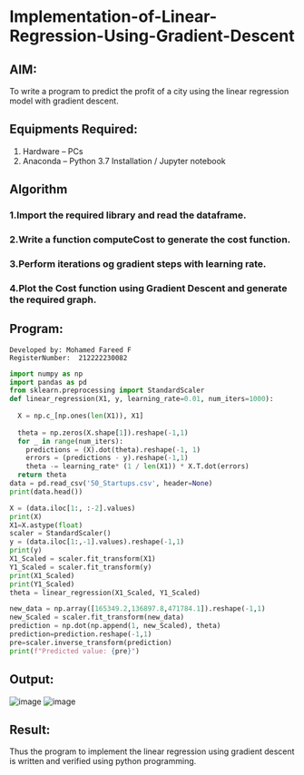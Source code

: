 # Implementation-of-Linear-Regression-Using-Gradient-Descent

## AIM:
To write a program to predict the profit of a city using the linear regression model with gradient descent.

## Equipments Required:
1. Hardware – PCs
2. Anaconda – Python 3.7 Installation / Jupyter notebook

## Algorithm
### 1.Import the required library and read the dataframe.
### 2.Write a function computeCost to generate the cost function.
### 3.Perform iterations og gradient steps with learning rate.
### 4.Plot the Cost function using Gradient Descent and generate the required graph. 
## Program:
```
Developed by: Mohamed Fareed F
RegisterNumber:  212222230082
```
```py
import numpy as np
import pandas as pd
from sklearn.preprocessing import StandardScaler
def linear_regression(X1, y, learning_rate=0.01, num_iters=1000):
  
  X = np.c_[np.ones(len(X1)), X1]
 
  theta = np.zeros(X.shape[1]).reshape(-1,1)
  for _ in range(num_iters):
    predictions = (X).dot(theta).reshape(-1, 1)
    errors = (predictions - y).reshape(-1,1)
    theta -= learning_rate* (1 / len(X1)) * X.T.dot(errors)
  return theta
data = pd.read_csv('50_Startups.csv', header=None)
print(data.head())

X = (data.iloc[1:, :-2].values)
print(X)
X1=X.astype(float)
scaler = StandardScaler()
y = (data.iloc[1:,-1].values).reshape(-1,1)
print(y)
X1_Scaled = scaler.fit_transform(X1)
Y1_Scaled = scaler.fit_transform(y)
print(X1_Scaled)
print(Y1_Scaled)
theta = linear_regression(X1_Scaled, Y1_Scaled)

new_data = np.array([165349.2,136897.8,471784.1]).reshape(-1,1)
new_Scaled = scaler.fit_transform(new_data)
prediction = np.dot(np.append(1, new_Scaled), theta)
prediction=prediction.reshape(-1,1)
pre=scaler.inverse_transform(prediction)
print(f"Predicted value: {pre}")
```

## Output:
![image](https://github.com/MOHAMED-FAREED-22001617/Implementation-of-Linear-Regression-Using-Gradient-Descent/assets/121412904/73206d81-7af9-4571-b1a9-12a52913673d)
![image](https://github.com/MOHAMED-FAREED-22001617/Implementation-of-Linear-Regression-Using-Gradient-Descent/assets/121412904/aba34321-4a3d-4171-ac7e-7b6e28fa330b)



## Result:
Thus the program to implement the linear regression using gradient descent is written and verified using python programming.
